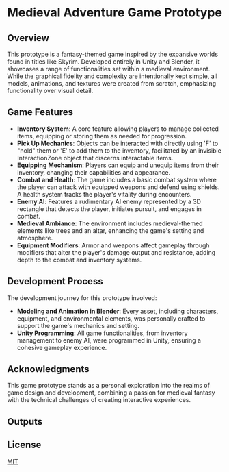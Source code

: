 # Medieval Adventure Game Prototype

## Overview
This prototype is a fantasy-themed game inspired by the expansive worlds found in titles like Skyrim. Developed entirely in Unity and Blender, it showcases a range of functionalities set within a medieval environment. While the graphical fidelity and complexity are intentionally kept simple, all models, animations, and textures were created from scratch, emphasizing functionality over visual detail.

## Game Features
- **Inventory System**: A core feature allowing players to manage collected items, equipping or storing them as needed for progression.
- **Pick Up Mechanics**: Objects can be interacted with directly using 'F' to "hold" them or 'E' to add them to the inventory, facilitated by an invisible InteractionZone object that discerns interactable items.
- **Equipping Mechanism**: Players can equip and unequip items from their inventory, changing their capabilities and appearance.
- **Combat and Health**: The game includes a basic combat system where the player can attack with equipped weapons and defend using shields. A health system tracks the player's vitality during encounters.
- **Enemy AI**: Features a rudimentary AI enemy represented by a 3D rectangle that detects the player, initiates pursuit, and engages in combat.
- **Medieval Ambiance**: The environment includes medieval-themed elements like trees and an altar, enhancing the game's setting and atmosphere.
- **Equipment Modifiers**: Armor and weapons affect gameplay through modifiers that alter the player's damage output and resistance, adding depth to the combat and inventory systems.

## Development Process
The development journey for this prototype involved:
- **Modeling and Animation in Blender**: Every asset, including characters, equipment, and environmental elements, was personally crafted to support the game's mechanics and setting.
- **Unity Programming**: All game functionalities, from inventory management to enemy AI, were programmed in Unity, ensuring a cohesive gameplay experience.

## Acknowledgments
This game prototype stands as a personal exploration into the realms of game design and development, combining a passion for medieval fantasy with the technical challenges of creating interactive experiences.

## Outputs


## License
[MIT](./LICENSE)
